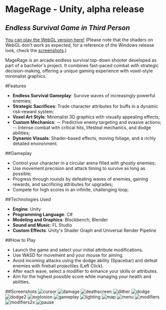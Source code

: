 # MageRage - Unity, alpha release
## _Endless Survival Game in Third Person_

[You can play the WebGL version here!](https://raducot.github.io/MageRageUnity/)
(Please note that the shaders on WebGL don't work as expected, for a reference of the Windows release look, check the  [screenshots](##Screenshots).)

MageRage is an arcade endless survival top-down shooter developed as part of a bachelor's project.
It combines fast-paced combat with strategic decision-making, offering a unique gaming experience with voxel-style minimalist graphics.

#Features

- **Endless Survival Gameplay**: Survive waves of increasingly powerful enemies;
- **Strategic Sacrifices**: Trade character attributes for buffs in a dynamic risk-reward system;
- **Voxel Art Style**: Minimalist 3D graphics with visually appealing effects;
- **Custom Mechanics**:
-- Predictive enemy targeting and evasive actions;
-- Intense combat with critical hits, lifesteal mechanics, and dodge abilities;
- **Dynamic Visuals**: Shader-based effects, moving foliage, and a richly detailed environment.

##Gameplay

- Control your character in a circular arena filled with ghostly enemies;
- Use movement precision and attack timing to survive as long as possible;
- Progress through rounds by defeating waves of enemies, gaining rewards, and sacrificing attributes for upgrades;
- Compete for high scores in an infinite, challenging loop;

##Technologies Used
- **Engine**: Unity
- **Programming Language**: C#
- **Modeling and Graphics**: Blockbench, Blender
- **Sound and Music**: FL Studio
- **Custom Effects**: Unity's Shader Graph and Universal Render Pipeline

##How to Play
- Launch the game and select your initial attribute modifications.
- Use WASD for movement and your mouse for aiming.
- Avoid incoming attacks using the dodge ability (Spacebar) and defeat enemies with fireball projectiles (Left Click).
- After each wave, select a modifier to enhance your skills or attributes.
- Aim for the highest possible score while managing your health and abilities.

##Screenshots
![cursor](https://github.com/RaduCot/MageRageUnity/blob/main/gitimages/cursor.png?raw=true)
![damage](https://github.com/RaduCot/MageRageUnity/blob/main/gitimages/damage.png?raw=true)
![deathscreen](https://github.com/RaduCot/MageRageUnity/blob/main/gitimages/deathscreen.png?raw=true)
![dither](https://github.com/RaduCot/MageRageUnity/blob/main/gitimages/dither.png?raw=true)
![dodge](https://github.com/RaduCot/MageRageUnity/blob/main/gitimages/dodge.png?raw=true)
![dodge2](https://github.com/RaduCot/MageRageUnity/blob/main/gitimages/dodge2.png?raw=true)
![explosion](https://github.com/RaduCot/MageRageUnity/blob/main/gitimages/explosion.png?raw=true)
![gameplay](https://github.com/RaduCot/MageRageUnity/blob/main/gitimages/gameplay.png?raw=true)
![lighting](https://github.com/RaduCot/MageRageUnity/blob/main/gitimages/lighting.png?raw=true)
![map](https://github.com/RaduCot/MageRageUnity/blob/main/gitimages/map.png?raw=true)
![menu](https://github.com/RaduCot/MageRageUnity/blob/main/gitimages/menu.png?raw=true)
![modifiers](https://github.com/RaduCot/MageRageUnity/blob/main/gitimages/modifiers.png?raw=true)
![modifiers2x](https://github.com/RaduCot/MageRageUnity/blob/main/gitimages/modifiers2x.png?raw=true)
![pause](https://github.com/RaduCot/MageRageUnity/blob/main/gitimages/pause.png?raw=true)

